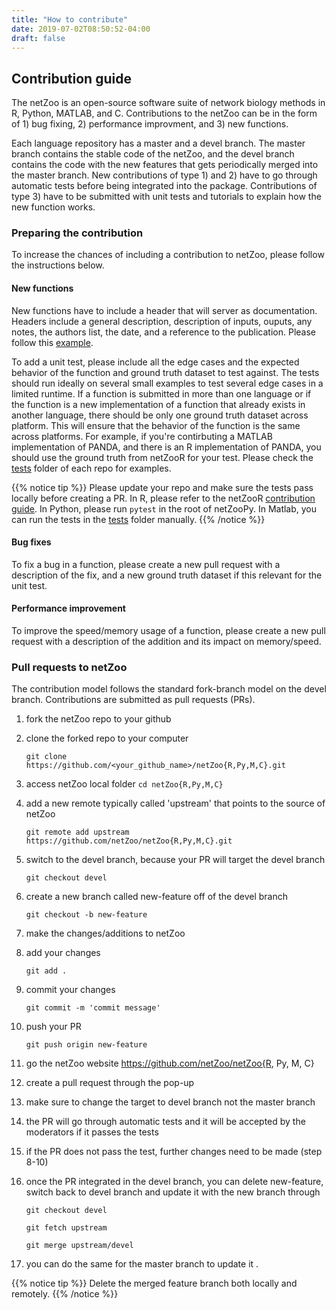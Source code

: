 ```yaml
---
title: "How to contribute"
date: 2019-07-02T08:50:52-04:00
draft: false
---
```


## Contribution guide

The netZoo is an open-source software suite of network biology methods in R, Python, MATLAB, and C. Contributions to the netZoo can be in the form of 1) bug fixing, 2) performance 
improvment, and 3) new functions.

Each language repository has a master and a devel branch. The master branch contains the stable code of the netZoo, and the devel branch contains the code with the new features
that gets periodically merged into the master branch. New contributions of type 1) and 2) have to go through automatic tests before being integrated into the package. Contributions of 
type 3) have to be submitted with unit tests and tutorials to explain how the new function works.

### Preparing the contribution

To increase the chances of including a contribution to netZoo, please follow the instructions below.

#### New functions

New functions have to include a header that will server as documentation. Headers include a general description, description of inputs, ouputs, any notes, the authors list, the date, and 
a reference to the publication. Please follow this [example](https://github.com/netZoo/netZooM/blob/master/netZooM/panda/panda_run.m).

To add a unit test, please include all the edge cases and the expected behavior of the function and ground truth dataset to test against. The tests should run ideally on several small examples to test several edge cases in a limited 
runtime. If a function is submitted in more than one language or if the function is a new implementation of a function that already exists in another language, there should be only one ground truth 
dataset across platform. This will ensure that the behavior of the function is the same across platforms. For example, if you're contirbuting a MATLAB implementation of PANDA, and there is an R implementation 
of PANDA, you should use the ground truth from netZooR for your test. Please check the [tests](https://github.com/netZoo/netZooPy/tree/master/tests) folder of each repo for examples.

{{% notice tip %}}
Please update your repo and make sure the tests pass locally before creating a PR. In R, please refer to the netZooR [contribution guide](https://github.com/netZoo/netZooR#contribution-and-development). 
In Python, please run `pytest` in the root of netZooPy. In Matlab, you can run the tests in the [tests](https://github.com/netZoo/netZooM/tree/master/tests) folder manually. 
{{% /notice %}}

#### Bug fixes

To fix a bug in a function, please create a new pull request with a description of the fix, and a new ground truth dataset if this relevant for the unit test.

#### Performance improvement

To improve the speed/memory usage of a function, please create a new pull request with a description of the addition and its impact on memory/speed.

### Pull requests to netZoo

The contribution model follows the standard fork-branch model on the devel branch. Contributions are submitted as pull requests (PRs).

1. fork the netZoo repo to your github

2. clone the forked repo to your computer

	`git clone https://github.com/<your_github_name>/netZoo{R,Py,M,C}.git`

3. access netZoo local folder `cd netZoo{R,Py,M,C}`

4. add a new remote typically called 'upstream' that points to the source of netZoo

	`git remote add upstream https://github.com/netZoo/netZoo{R,Py,M,C}.git`

5. switch to the devel branch, because your PR will target the devel branch

	`git checkout devel`

6. create a new branch called new-feature off of the devel branch

	`git checkout -b new-feature`

7. make the changes/additions to netZoo

8. add your changes

	`git add .`

9. commit your changes

	`git commit -m 'commit message'`

10. push your PR

	`git push origin new-feature`

11. go the netZoo website https://github.com/netZoo/netZoo{R, Py, M, C}

12. create a pull request through the pop-up

13. make sure to change the target to devel branch not the master branch

14. the PR will go through automatic tests and it will be accepted by the moderators if it passes the tests

15. if the PR does not pass the test, further changes need to be made (step 8-10)

16. once the PR integrated in the devel branch, you can delete new-feature, switch back to devel branch and update it with the new branch through

	`git checkout devel`

	`git fetch upstream`

	`git merge upstream/devel`

17. you can do the same for the master branch to update it .

{{% notice tip %}}
Delete the merged feature branch both locally and remotely.
{{% /notice %}}
